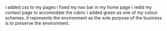 i added css to my pages
i fixed my nav bar in my home page 
i redid my contact page to accomodate the rubric
i added green as one of my colour schemes..it represents the environment as the sole purpose of the business is to preserve the environment.
